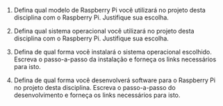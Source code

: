 1. Defina qual modelo de Raspberry Pi você utilizará no projeto desta disciplina com o Raspberry Pi. Justifique sua escolha.

2. Defina qual sistema operacional você utilizará no projeto desta disciplina com o Raspberry Pi. Justifique sua escolha.

3. Defina de qual forma você instalará o sistema operacional escolhido. Escreva o passo-a-passo da instalação e forneça os links necessários para isto.

4. Defina de qual forma você desenvolverá software para o Raspberry Pi no projeto desta disciplina. Escreva o passo-a-passo do desenvolvimento e forneça os links necessários para isto.
